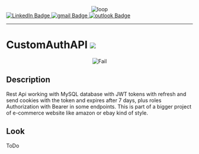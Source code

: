 <div id="header" align='center'>
   <image src="https://2.bp.blogspot.com/-doC7QrLG408/VReRDZc3xMI/AAAAAAAAAO4/ANGgmLcmqdw/s1600/tumblr_mfadnnbR2H1qevo4io1_500.gif" alt="loop">
</div>

<div id="badges">
  <a href="https://www.linkedin.com/in/maximiliano-barrientos-nunez-964b03a7/">
    <img src="https://img.shields.io/badge/LinkedIn-blue??style=plastic&logo=LinkedIn&logoColor=white" alt="LinkedIn Badge"/>
  </a>
  <a href="mailto: elbodysathba@gmail.com">
    <img src="https://img.shields.io/badge/Gmail-D14836?style=plastic&logo=gmail&logoColor=white" alt="gmail Badge"/>
  </a>
  <a href="mailto: maximilianobarrientos@msn.com">
    <img src="https://img.shields.io/badge/Microsoft_Outlook-0078D4?style=plastic&logo=microsoft-outlook&logoColor=white" alt="outlook Badge"/>
  </a>  
</div>

---
   
# CustomAuthAPI     ![](https://img.shields.io/github/last-commit/mabanu/CustomAuthAPI?style=plastic)

<div id="header" align='center'>
   <image src="https://media.giphy.com/media/11kEuHSQAXXiGQ/giphy.gif" alt="Fail">
</div>
   
   ## Description
   
  Rest Api working with MySQL database with JWT tokens with refresh and send cookies with the token and expires after 7 days, plus roles Authorization with Bearer in some endpoints. This is part of a bigger project of e-commerce website like amazon or ebay kind of style.
    
   ## Look
   
   ToDo
